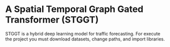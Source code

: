 # A Spatial Temporal Graph Gated Transformer (STGGT)
STGGT is a hybrid deep learning model for traffic forecasting.
For execute the project you must download datasets, change paths, and import libraries.

